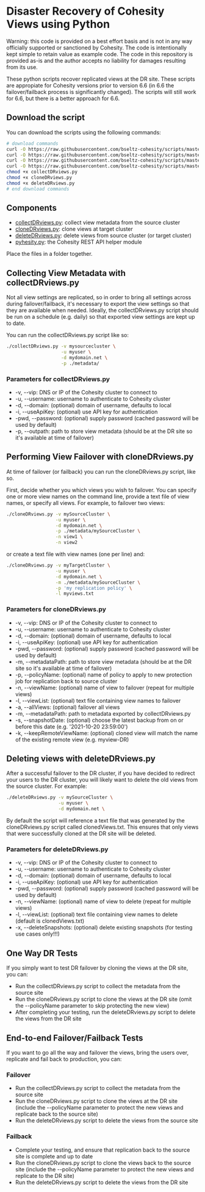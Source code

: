 # Disaster Recovery of Cohesity Views using Python

Warning: this code is provided on a best effort basis and is not in any way officially supported or sanctioned by Cohesity. The code is intentionally kept simple to retain value as example code. The code in this repository is provided as-is and the author accepts no liability for damages resulting from its use.

These python scripts recover replicated views at the DR site. These scripts are appropiate for Cohesity versions prior to version 6.6 (in 6.6 the failover/failback process is significantly changed). The scripts will still work for 6.6, but there is a better approach for 6.6.

## Download the script

You can download the scripts using the following commands:

```bash
# download commands
curl -O https://raw.githubusercontent.com/bseltz-cohesity/scripts/master/python/viewDR/collectDRviews.py
curl -O https://raw.githubusercontent.com/bseltz-cohesity/scripts/master/python/viewDR/cloneDRviews.py
curl -O https://raw.githubusercontent.com/bseltz-cohesity/scripts/master/python/viewDR/deleteDRviews.py
curl -O https://raw.githubusercontent.com/bseltz-cohesity/scripts/master/python/pyhesity.py
chmod +x collectDRviews.py
chmod +x cloneDRviews.py
chmod +x deleteDRviews.py
# end download commands
```

## Components

* [collectDRviews.py](https://raw.githubusercontent.com/bseltz-cohesity/scripts/master/python/viewDR/collectDRviews.py): collect view metadata from the source cluster
* [cloneDRviews.py](https://raw.githubusercontent.com/bseltz-cohesity/scripts/master/python/viewDR/cloneDRviews.py): clone views at target cluster
* [deleteDRviews.py](https://raw.githubusercontent.com/bseltz-cohesity/scripts/master/python/viewDR/deleteDRviews.py): delete views from source cluster (or target cluster)
* [pyhesity.py](https://raw.githubusercontent.com/bseltz-cohesity/scripts/master/python/pyhesity/pyhesity.py): the Cohesity REST API helper module

Place the files in a folder together.

## Collecting View Metadata with collectDRviews.py

Not all view settings are replicated, so in order to bring all settings across during failover/failback, it's necessary to export the view settings so that they are available when needed. Ideally, the collectDRviews.py script should be run on a schedule (e.g. daily) so that exported view settings are kept up to date.

You can run the collectDRviews.py script like so:

```bash
./collectDRviews.py -v mysourcecluster \
                    -u myuser \
                    -d mydomain.net \
                    -p ./metadata/
```

### Parameters for collectDRviews.py

* -v, --vip: DNS or IP of the Cohesity cluster to connect to
* -u, --username: username to authenticate to Cohesity cluster
* -d, --domain: (optional) domain of username, defaults to local
* -i, --useApiKey: (optional) use API key for authentication
* -pwd, --password: (optional) supply password (cached password will be used by default)
* -p, --outpath: path to store view metadata (should be at the DR site so it's available at time of failover)

## Performing View Failover with cloneDRviews.py

At time of failover (or failback) you can run the cloneDRviews.py script, like so.

First, decide whether you which views you wish to failover. You can specify one or more view names on the command line, provide a text file of view names, or specify all views. For example, to failover two views:

```bash
./cloneDRviews.py -v mySourceCluster \
                  -u myuser \
                  -d mydomain.net \
                  -p ./metadata/mySourceCluster \
                  -n view1 \
                  -n view2
```

or create a text file with view names (one per line) and:

```bash
./cloneDRviews.py -v myTargetCluster \
                  -u myuser \
                  -d mydomain.net \
                  -m ./metadata/mySourceCluster \
                  -p 'my replication policy' \
                  -l myviews.txt
```

### Parameters for cloneDRviews.py

* -v, --vip: DNS or IP of the Cohesity cluster to connect to
* -u, --username: username to authenticate to Cohesity cluster
* -d, --domain: (optional) domain of username, defaults to local
* -i, --useApiKey: (optional) use API key for authentication
* -pwd, --password: (optional) supply password (cached password will be used by default)
* -m, --metadataPath: path to store view metadata (should be at the DR site so it's available at time of failover)
* -p, --policyName: (optional) name of policy to apply to new protection job for replication back to source cluster
* -n, --viewName: (optional) name of view to failover (repeat for multiple views)
* -l, --viewList: (optional) text file containing view names to failover
* -a, --allViews: (optional) failover all views
* -m, --metadataPath: path to metadata exported by collectDRviews.py
* -s, --snapshotDate: (optional) choose the latest backup from on or before this date (e.g. '2021-10-20 23:59:00')
* -k, --keepRemoteViewName: (optional) cloned view will match the name of the existing remote view (e.g. myview-DR)

## Deleting views with deleteDRviews.py

After a successful failover to the DR cluster, if you have decided to redirect your users to the DR cluster, you will likely want to delete the old views from the source cluster. For example:

```bash
./deleteDRviews.py -v mySourceCluster \
                   -u myuser \
                   -d mydomain.net \
```

By default the script will reference a text file that was generated by the cloneDRviews.py script called clonedViews.txt. This ensures that only views that were successfully cloned at the DR site will be deleted.

### Parameters for deleteDRviews.py

* -v, --vip: DNS or IP of the Cohesity cluster to connect to
* -u, --username: username to authenticate to Cohesity cluster
* -d, --domain: (optional) domain of username, defaults to local
* -i, --useApiKey: (optional) use API key for authentication
* -pwd, --password: (optional) supply password (cached password will be used by default)
* -n, --viewName: (optional) name of view to delete (repeat for multiple views)
* -l, --viewList: (optional) text file containing view names to delete (default is clonedViews.txt)
* -x, --deleteSnapshots: (optional) delete existing snapshots (for testing use cases only!!!)

## One Way DR Tests

If you simply want to test DR failover by cloning the views at the DR site, you can:

* Run the collectDRviews.py script to collect the metadata from the source site
* Run the cloneDRviews.py script to clone the views at the DR site (omit the --policyName parameter to skip protecting the new view)
* After completing your testing, run the deleteDRviews.py script to delete the views from the DR site

## End-to-end Failover/Failback Tests

If you want to go all the way and failover the views, bring the users over, replicate and fail back to production, you can:

### Failover

* Run the collectDRviews.py script to collect the metadata from the source site
* Run the cloneDRviews.py script to clone the views at the DR site (include the --policyName parameter to protect the new views and replicate back to the source site)
* Run the deleteDRviews.py script to delete the views from the source site

### Failback

* Complete your testing, and ensure that replication back to the source site is complete and up to date
* Run the cloneDRviews.py script to clone the views back to the source site (include the --policyName parameter to protect the new views and replicate to the DR site)
* Run the deleteDRviews.py script to delete the views from the DR site
